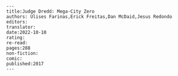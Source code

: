 
    ---
    title:Judge Dredd: Mega-City Zero
    authors: Ulises Farinas,Erick Freitas,Dan McDaid,Jesus Redondo
    editors:
    translator:
    date:2022-10-10
    rating:
    re-read:
    pages:288
    non-fiction:
    comic:
    published:2017
    ---

    
